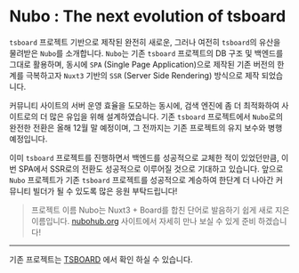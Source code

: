 # Nubo : The next evolution of tsboard

`tsboard` 프로젝트 기반으로 제작된 완전히 새로운, 그러나 여전히 `tsboard`의 유산을 물려받은 `Nubo`를 소개합니다.
`Nubo`는 기존 `tsboard` 프로젝트의 DB 구조 및 백엔드를 그대로 활용하며, 동시에 `SPA` (Single Page Application)으로 제작된
기존 버전의 한계를 극복하고자 `Nuxt3` 기반의 `SSR` (Server Side Rendering) 방식으로 제작 되었습니다.

커뮤니티 사이트의 서버 운영 효율을 도모하는 동시에, 검색 엔진에 좀 더 최적화하여 사이트로의 더 많은 유입을 위해 설계하였습니다.
기존 `tsboard` 프로젝트에서 `Nubo`로의 완전한 전환은 올해 12월 말 예정이며, 그 전까지는 기존 프로젝트의 유지 보수와 병행 예정입니다.

이미 `tsboard` 프로젝트를 진행하면서 백엔드를 성공적으로 교체한 적이 있었던만큼, 이번 SPA에서 SSR로의 전환도 성공적으로 이루어질 것으로 기대하고 있습니다. 
앞으로 `Nubo` 프로젝트가 기존 `tsboard` 프로젝트를 성공적으로 계승하여 한단계 더 나아간 커뮤니티 빌더가 될 수 있도록 많은 응원 부탁드립니다!

> 프로젝트 이름 Nubo는 Nuxt3 + Board를 합친 단어로 발음하기 쉽게 새로 지은 이름입니다. [nubohub.org](https://nubohub.org) 사이트에서 자세히 만나 보실 수 있게 준비 하겠습니다!

---

기존 프로젝트는 [TSBOARD](https://github.com/sirini/tsboard) 에서 확인 하실 수 있습니다.

